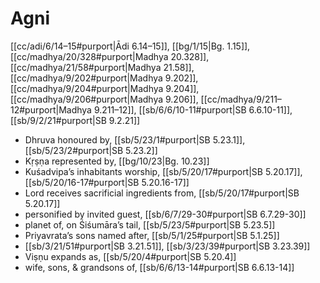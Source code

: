 # Agni

[[cc/adi/6/14–15#purport|Ādi 6.14–15]], [[bg/1/15|Bg. 1.15]], [[cc/madhya/20/328#purport|Madhya 20.328]], [[cc/madhya/21/58#purport|Madhya 21.58]], [[cc/madhya/9/202#purport|Madhya 9.202]], [[cc/madhya/9/204#purport|Madhya 9.204]], [[cc/madhya/9/206#purport|Madhya 9.206]], [[cc/madhya/9/211–12#purport|Madhya 9.211–12]], [[sb/6/6/10-11#purport|SB 6.6.10-11]], [[sb/9/2/21#purport|SB 9.2.21]]

* Dhruva honoured by, [[sb/5/23/1#purport|SB 5.23.1]], [[sb/5/23/2#purport|SB 5.23.2]]
* Kṛṣṇa represented by, [[bg/10/23|Bg. 10.23]]
* Kuśadvipa’s inhabitants worship, [[sb/5/20/17#purport|SB 5.20.17]], [[sb/5/20/16-17#purport|SB 5.20.16-17]]
* Lord receives sacrificial ingredients from, [[sb/5/20/17#purport|SB 5.20.17]]
* personified by invited guest, [[sb/6/7/29-30#purport|SB 6.7.29-30]]
* planet of, on Śiśumāra’s tail, [[sb/5/23/5#purport|SB 5.23.5]]
* Priyavrata’s sons named after, [[sb/5/1/25#purport|SB 5.1.25]]
*  [[sb/3/21/51#purport|SB 3.21.51]], [[sb/3/23/39#purport|SB 3.23.39]]
* Viṣṇu expands as, [[sb/5/20/4#purport|SB 5.20.4]]
* wife, sons, & grandsons of, [[sb/6/6/13-14#purport|SB 6.6.13-14]]
